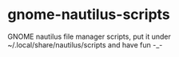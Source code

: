 # gnome-nautilus-scripts
GNOME nautilus file manager scripts, put it under ~/.local/share/nautilus/scripts and have fun -_-

